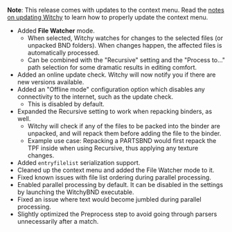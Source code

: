 **Note**: This release comes with updates to the context menu.
Read the [notes on updating Witchy](https://github.com/ividyon/WitchyBND?tab=readme-ov-file#updating-witchybnd) to learn how to properly update the context menu. 

* Added **File Watcher** mode.
  * When selected, Witchy watches for changes to the selected files (or unpacked BND folders). When changes happen, the affected files is automatically processed.
  * Can be combined with the "Recursive" setting and the "Process to..." path selection for some dramatic results in editing comfort.
* Added an online update check. Witchy will now notify you if there are new versions available.
* Added an "Offline mode" configuration option which disables any connectivity to the internet, such as the update check.
  * This is disabled by default.
* Expanded the Recursive setting to work when repacking binders, as well.
  * Witchy will check if any of the files to be packed into the binder are unpacked, and will repack them before adding the file to the binder.
  * Example use case: Repacking a PARTSBND would first repack the TPF inside when using Recursive, thus applying any texture changes.
* Added `entryfilelist` serialization support.
* Cleaned up the context menu and added the File Watcher mode to it.
* Fixed known issues with file list ordering during parallel processing.
* Enabled parallel processing by default. It can be disabled in the settings by launching the WitchyBND executable.
* Fixed an issue where text would become jumbled during parallel processing.
* Slightly optimized the Preprocess step to avoid going through parsers unnecessarily after a match.